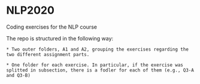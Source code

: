 # NLP2020

Coding exercises for the NLP course


The repo is structured in the following way:

    * Two outer folders, A1 and A2, grouping the exercises regarding the two different assignment parts.
    
    * One folder for each exercise. In particular, if the exercise was splitted in subsection, there is a fodler for each of them (e.g., Q3-A and Q3-B)



